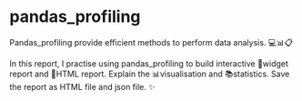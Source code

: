 # pandas_profiling
Pandas_profiling provide efficient methods to perform data analysis. :computer::bar_chart::clipboard:

In this report, I practise using pandas_profiling to build interactive :bookmark_tabs:widget report and :page_with_curl:HTML report. Explain the :bar_chart:visualisation and :books:statistics. Save the report as HTML file and json file. :sparkles:


